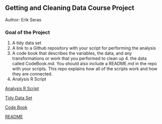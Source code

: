 
## Getting and Cleaning Data Course Project

Author: Erik Seras

### Goal of the Project

1. A tidy data set
2. A link to a Github repository with your script for performing the analysis
3. A code book that describes the variables, the data, and any transformations or work that you performed to clean up 4. the data called CodeBook.md. You should also include a README.md in the repo with your scripts. This repo explains how all of the scripts work and how they are connected.
4. Analysis R Script

[Analysis R Script](https://github.com/ErikSeras/datasciencecoursera/blob/master/03_getting_and_cleaning_data/projects/run_analysis.R)

[Tidy Data Set](https://github.com/ErikSeras/datasciencecoursera/blob/master/03_getting_and_cleaning_data/data/tidyData.txt)

[Code Book](https://github.com/ErikSeras/datasciencecoursera/blob/master/03_getting_and_cleaning_data/projects/CodeBook.md)

[README](https://github.com/ErikSeras/datasciencecoursera/edit/master/03_getting_and_cleaning_data/projects/README.md)
